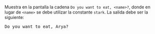 
Muestra en la pantalla la cadena `Do you want to eat, <name>?`, donde en lugar de `<name>` se debe utilizar la constante `stark`. La salida debe ser la siguiente:

<pre class='hexlet-basics-output'>
Do you want to eat, Arya?
</pre>
